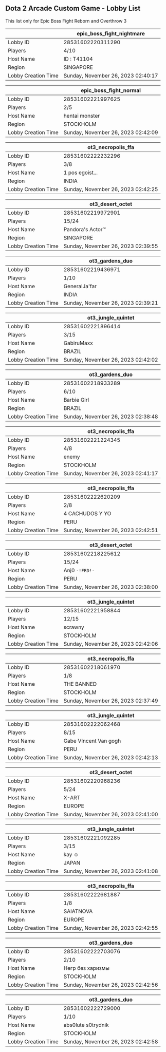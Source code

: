 ## Dota 2 Arcade Custom Game - Lobby List

This list only for Epic Boss Fight Reborn and Overthrow 3

|  | epic_boss_fight_nightmare |
| ------ | ------ |
| Lobby ID | 28531602220311290 |
| Players | 4/10 |
| Host Name | ID : T41104 |
| Region | SINGAPORE |
| Lobby Creation Time | Sunday, November 26, 2023 02:40:17 |


|  | epic_boss_fight_normal |
| ------ | ------ |
| Lobby ID | 28531602221997625 |
| Players | 2/5 |
| Host Name | hentai monster |
| Region | STOCKHOLM |
| Lobby Creation Time | Sunday, November 26, 2023 02:42:09 |


|  | ot3_necropolis_ffa |
| ------ | ------ |
| Lobby ID | 28531602222232296 |
| Players | 3/8 |
| Host Name | 1 pos egoist... |
| Region | INDIA |
| Lobby Creation Time | Sunday, November 26, 2023 02:42:25 |


|  | ot3_desert_octet |
| ------ | ------ |
| Lobby ID | 28531602219972901 |
| Players | 15/24 |
| Host Name | Pandora's Actor™ |
| Region | SINGAPORE |
| Lobby Creation Time | Sunday, November 26, 2023 02:39:55 |


|  | ot3_gardens_duo |
| ------ | ------ |
| Lobby ID | 28531602219436971 |
| Players | 1/10 |
| Host Name | GeneralJa'far |
| Region | INDIA |
| Lobby Creation Time | Sunday, November 26, 2023 02:39:21 |


|  | ot3_jungle_quintet |
| ------ | ------ |
| Lobby ID | 28531602221896414 |
| Players | 3/15 |
| Host Name | GabiruMaxx |
| Region | BRAZIL |
| Lobby Creation Time | Sunday, November 26, 2023 02:42:02 |


|  | ot3_gardens_duo |
| ------ | ------ |
| Lobby ID | 28531602218933289 |
| Players | 6/10 |
| Host Name | Barbie Girl |
| Region | BRAZIL |
| Lobby Creation Time | Sunday, November 26, 2023 02:38:48 |


|  | ot3_necropolis_ffa |
| ------ | ------ |
| Lobby ID | 28531602221224345 |
| Players | 4/8 |
| Host Name | enemy |
| Region | STOCKHOLM |
| Lobby Creation Time | Sunday, November 26, 2023 02:41:17 |


|  | ot3_necropolis_ffa |
| ------ | ------ |
| Lobby ID | 28531602222620209 |
| Players | 2/8 |
| Host Name | 4 CACHUDOS Y YO |
| Region | PERU |
| Lobby Creation Time | Sunday, November 26, 2023 02:42:51 |


|  | ot3_desert_octet |
| ------ | ------ |
| Lobby ID | 28531602218225612 |
| Players | 15/24 |
| Host Name | Anj0 `-!FRD!-` |
| Region | PERU |
| Lobby Creation Time | Sunday, November 26, 2023 02:38:00 |


|  | ot3_jungle_quintet |
| ------ | ------ |
| Lobby ID | 28531602221958844 |
| Players | 12/15 |
| Host Name | scrawny |
| Region | STOCKHOLM |
| Lobby Creation Time | Sunday, November 26, 2023 02:42:06 |


|  | ot3_necropolis_ffa |
| ------ | ------ |
| Lobby ID | 28531602218061970 |
| Players | 1/8 |
| Host Name | THE BANNED |
| Region | STOCKHOLM |
| Lobby Creation Time | Sunday, November 26, 2023 02:37:49 |


|  | ot3_jungle_quintet |
| ------ | ------ |
| Lobby ID | 28531602222062468 |
| Players | 8/15 |
| Host Name | Gabe VIncent Van gogh |
| Region | PERU |
| Lobby Creation Time | Sunday, November 26, 2023 02:42:13 |


|  | ot3_desert_octet |
| ------ | ------ |
| Lobby ID | 28531602220968236 |
| Players | 5/24 |
| Host Name | X-ART |
| Region | EUROPE |
| Lobby Creation Time | Sunday, November 26, 2023 02:41:00 |


|  | ot3_jungle_quintet |
| ------ | ------ |
| Lobby ID | 28531602221092285 |
| Players | 3/15 |
| Host Name | kay ☺ |
| Region | JAPAN |
| Lobby Creation Time | Sunday, November 26, 2023 02:41:08 |


|  | ot3_necropolis_ffa |
| ------ | ------ |
| Lobby ID | 28531602222681887 |
| Players | 1/8 |
| Host Name | SAIATNOVA |
| Region | EUROPE |
| Lobby Creation Time | Sunday, November 26, 2023 02:42:55 |


|  | ot3_gardens_duo |
| ------ | ------ |
| Lobby ID | 28531602222703076 |
| Players | 2/10 |
| Host Name | Негр без харизмы |
| Region | STOCKHOLM |
| Lobby Creation Time | Sunday, November 26, 2023 02:42:56 |


|  | ot3_gardens_duo |
| ------ | ------ |
| Lobby ID | 28531602222729000 |
| Players | 1/10 |
| Host Name | abs0lute s0trydnik |
| Region | STOCKHOLM |
| Lobby Creation Time | Sunday, November 26, 2023 02:42:58 |


